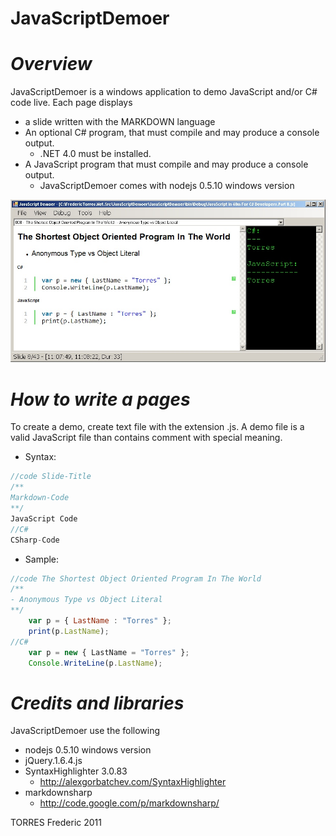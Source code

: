 JavaScriptDemoer
================

***Overview***
===============

JavaScriptDemoer is a windows application to demo JavaScript and/or C# code live.
Each page displays

- a slide written with the MARKDOWN language
- An optional C# program, that must compile and may produce a console output.
    - .NET 4.0 must be installed.
- A JavaScript program that must  compile and may produce a console output.
    - JavaScriptDemoer comes with nodejs 0.5.10 windows version

![](http://github.com/fredericaltorres/JavaScriptDemoer/blob/master/JavaScriptDemoer.jpg)

***How to write a pages***
===============
To create a demo, create text file with the extension .js.
A demo file is a valid JavaScript file than contains comment with 
special meaning.

- Syntax:

```javascript
//code Slide-Title
/**
Markdown-Code
**/
JavaScript Code	
//C#
CSharp-Code
```

- Sample:

```javascript
//code The Shortest Object Oriented Program In The World
/**
- Anonymous Type vs Object Literal
**/
	var p = { LastName : "Torres" };
    print(p.LastName);
//C#
	var p = new { LastName = "Torres" };
    Console.WriteLine(p.LastName);
```

***Credits and libraries***
===============

JavaScriptDemoer use the following

- nodejs 0.5.10 windows version
- jQuery.1.6.4.js
- SyntaxHighlighter 3.0.83
    - http://alexgorbatchev.com/SyntaxHighlighter
- markdownsharp
    - http://code.google.com/p/markdownsharp/

TORRES Frederic 2011
